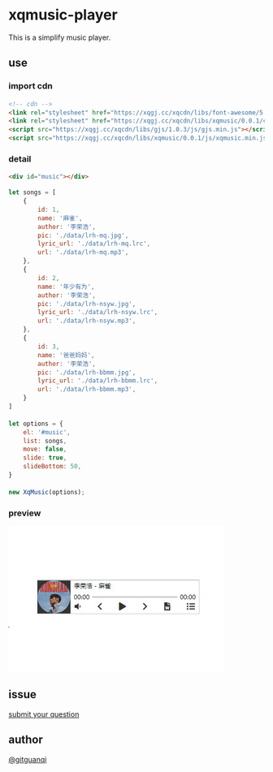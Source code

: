 # xqmusic-player

This is a simplify music player.

## use

### import cdn

```html
<!-- cdn -->
<link rel="stylesheet" href="https://xqgj.cc/xqcdn/libs/font-awesome/5.15.3/css/all.min.css">
<link rel="stylesheet" href="https://xqgj.cc/xqcdn/libs/xqmusic/0.0.1/css/xqmusic.min.css">
<script src="https://xqgj.cc/xqcdn/libs/gjs/1.0.3/js/gjs.min.js"></script>
<script src="https://xqgj.cc/xqcdn/libs/xqmusic/0.0.1/js/xqmusic.min.js"></script>
```

### detail

```html
<div id="music"></div>
```

```js
let songs = [
    {
        id: 1,
        name: '麻雀',
        author: '李荣浩',
        pic: './data/lrh-mq.jpg',
        lyric_url: './data/lrh-mq.lrc',
        url: './data/lrh-mq.mp3',
    },
    {
        id: 2,
        name: '年少有为',
        author: '李荣浩',
        pic: './data/lrh-nsyw.jpg',
        lyric_url: './data/lrh-nsyw.lrc',
        url: './data/lrh-nsyw.mp3',
    },
    {
        id: 3,
        name: '爸爸妈妈',
        author: '李荣浩',
        pic: './data/lrh-bbmm.jpg',
        lyric_url: './data/lrh-bbmm.lrc',
        url: './data/lrh-bbmm.mp3',
    }
]

let options = {
    el: '#music',
    list: songs,
    move: false,
    slide: true,
    slideBottom: 50,
}

new XqMusic(options);
```

### preview

![xqlight](./docs/img/preview.jpg)

## issue

[submit your question](https://github.com/gitguanqi/xqmusic-player/issues/new)

## author

[@gitguanqi](https://github.com/gitguanqi)
